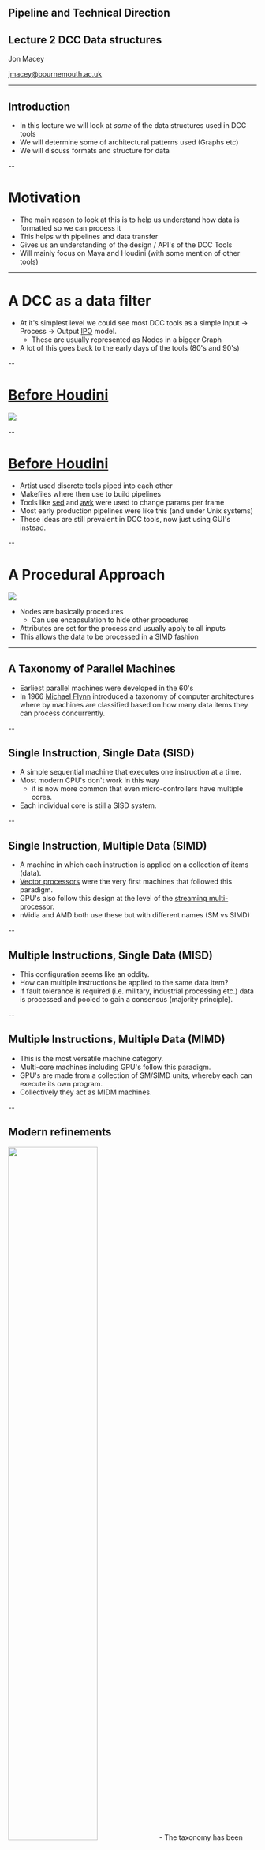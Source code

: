 ## Pipeline and Technical Direction
## Lecture 2 DCC Data structures
Jon Macey

jmacey@bournemouth.ac.uk

---

## Introduction

- In this lecture we will look at _some_ of the data structures used in DCC tools
- We will determine some of architectural patterns used (Graphs etc)
- We will discuss formats and structure for data

--

# Motivation

- The main reason to look at this is to help us understand how data is formatted so we can process it
- This helps with pipelines and data transfer
- Gives us an understanding of the design / API's of the DCC Tools 
- Will mainly focus on Maya and Houdini (with some mention of other tools)

---

# A DCC as a data filter

- At it's simplest level we could see most DCC tools as a simple Input -> Process -> Output [IPO](https://en.wikipedia.org/wiki/IPO_model) model.
  - These are usually represented as Nodes in a bigger Graph
- A lot of this goes back to the early days of the tools (80's and 90's)

--

# [Before Houdini](https://www.youtube.com/watch?v=2YXwg0n9e7E&t=4s&ab_channel=CppCon)

![](images/Hou1.png)

--

# [Before Houdini](https://www.youtube.com/watch?v=2YXwg0n9e7E&t=4s&ab_channel=CppCon)

- Artist used discrete tools piped into each other
- Makefiles where then use to build pipelines
- Tools like [sed](https://www.gnu.org/software/sed/manual/sed.html) and [awk](https://www.gnu.org/software/gawk/manual/gawk.html) were used to change params per frame
- Most early production pipelines were like this (and under Unix systems)
- These ideas are still prevalent in DCC tools, now just using GUI's instead.

--

# A Procedural Approach

![](images/ipo.png)
- Nodes are basically procedures
  - Can use encapsulation to hide other procedures
- Attributes are set for the process and usually apply to all inputs
- This allows the data to be processed in a SIMD fashion


---

## A Taxonomy of Parallel Machines

- Earliest parallel machines were developed in the 60's
- In 1966 [Michael Flynn](https://en.wikipedia.org/wiki/Flynn%27s_taxonomy) introduced a taxonomy of computer architectures where by machines are classified based on how many data items they can process concurrently.

--

## Single Instruction, Single Data (SISD)
- A simple sequential machine that executes one instruction at a time.
- Most modern CPU's don't work in this way
  - it is now more common that even micro-controllers have multiple cores.
- Each individual core is still a SISD system. 

--

## Single Instruction, Multiple Data (SIMD)
- A machine in which each instruction is applied on a collection of items (data).
- [Vector processors](https://en.wikipedia.org/wiki/Vector_processor) were the very first machines that followed this paradigm.
- GPU's also follow this design at the level of the [streaming multi-processor](https://en.wikipedia.org/wiki/Stream_processing). 
- nVidia and AMD both use these but with different names (SM vs SIMD)

--

## Multiple Instructions, Single Data (MISD)
- This configuration seems like an oddity.
- How can multiple instructions be applied to the same data item?
- If fault tolerance is required (i.e. military, industrial processing etc.) data is processed and pooled to gain a consensus (majority principle).

--

## Multiple Instructions, Multiple Data (MIMD)
- This is the most versatile machine category.
- Multi-core machines including GPU's follow this paradigm.
- GPU's are made from a collection of SM/SIMD units, whereby each can execute its own program.
- Collectively they act as MIDM machines.

--


## Modern refinements
<image src="images/flyn.png" width=60%>
- The taxonomy has been refined of the years with added sub categories.
- In particular MIMD can be defined with either Shared or Distributed memory

--

## Shared Memory MIMD
- has universally accessible shared memory space.
- This simplifies transactions that need to take place between CPUs with minimum overhead, but is a bottleneck to scalability.
- Some systems partition memory so each CPU has it's own memory and (slower) access to the non-local memory of other CPUs.
- This is know as Non-Uniform Memory Access ([NUMA](https://en.wikipedia.org/wiki/Non-uniform_memory_access))

--

## Distributed Memory MIMD
- sometime know as "shared nothing MIMD" 
- are machines that communicate by exchanging messages.
- such machines scale well but have a high communication cost.

--

## Current Trends
- Increase the on-chip core count.
  - Addition of new SIMD instruction sets ([SSE](https://en.wikipedia.org/wiki/Streaming_SIMD_Extensions), [MMX](https://en.wikipedia.org/wiki/MMX_(instruction_set), [AVE](https://en.wikipedia.org/wiki/Advanced_Vector_Extensions) [AESNI](https://en.wikipedia.org/wiki/AES_instruction_set))
  - Larger caches.
- Combine heterogeneous cores in the same package, typically CPU and GPU ones.
  - optimized for a different type of task. 
  - AMD's APU ([Accelerated Processing Unit](https://en.wikipedia.org/wiki/AMD_Accelerated_Processing_Unit)) chips. 
  - Intel is also offering OpenCL-based computing on its line of CPUs with integrated graphics chips.

---

# Why does this matter

- Making use of SIMD means we need to layout data in particular ways
- Usually we use SOA formats (Structure of Arrays)
- Internally most DCC's use variants of this
  - They will have their own containers to utilise this data format
- Also influences how the API's (C++ / Python) work and interface with the tools
  - See ```MVectorArray``` (Maya) ```UT_Array``` (Houdini) etc

--

# What no stl:: ?

- stl proposed in 1994 added in 1998
  - Most DCC tools predate this so had their own
- Also allows for internal structures to be optimized
- Usually Array types and other containers
- Strings can also be problematic so optimized

--

## Custom Memory allocation

- internally most DCC will manage memory allocation and layout
  - Either using external tools [jemalloc](https://github.com/jemalloc/jemalloc) or [tbb malloc](https://github.com/oneapi-src/oneTBB)
- Will use page allocation to save on copies down trees

--

# COW
- [Copy on Write](https://en.wikipedia.org/wiki/Copy-on-write) used to save memory
  - DCC's can be moving GB's of data around so we try to avoid copy's
- Page allocation helps as we can decide what to copy and what to share
- Obvious overhead in code complexity but save memory
  - Usually transparent to the user


---




## References and Links

- [Mark Elendt CPP Con talk on Houdini](https://www.youtube.com/watch?v=2YXwg0n9e7E&t=4s&ab_channel=CppCon)